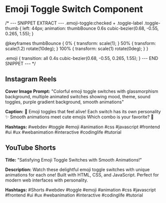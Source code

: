 # Emoji Toggle Switch Component

/* --- SNIPPET EXTRACT ---
.emoji-toggle:checked + .toggle-label .toggle-thumb {
    left: 44px;
    animation: thumbBounce 0.6s cubic-bezier(0.68, -0.55, 0.265, 1.55);
}

@keyframes thumbBounce {
    0% { transform: scale(1); }
    50% { transform: scale(1.2) rotate(10deg); }
    100% { transform: scale(1) rotate(0deg); }
}

.emoji {
    transition: all 0.4s cubic-bezier(0.68, -0.55, 0.265, 1.55);
}
--- END SNIPPET --- */

## Instagram Reels

**Cover Image Prompt:** 
"Colorful emoji toggle switches with glassmorphism background, multiple animated switches showing mood, theme, sound toggles, purple gradient background, smooth animations"

**Caption:**
🔄 Emoji toggles that feel alive! 
Each switch has its own personality ✨
Smooth animations meet cute emojis 
Which combo is your favorite? 🤔

**Hashtags:**
#webdev #toggle #emoji #animation #css #javascript #frontend #ui #ux #webanimation #interactive #codinglife #tutorial

## YouTube Shorts

**Title:** "Satisfying Emoji Toggle Switches with Smooth Animations!"

**Description:**
Watch these delightful emoji toggle switches with unique animations for each one! Built with HTML, CSS, and JavaScript. Perfect for modern web interfaces with personality.

**Hashtags:**
#Shorts #webdev #toggle #emoji #animation #css #javascript #frontend #ui #ux #webanimation #interactive #codinglife #tutorial